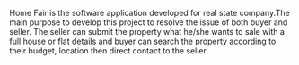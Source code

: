 Home Fair is the software application developed for real state company.The main purpose to develop this project
to resolve the issue of both buyer and seller. The seller can submit the property what he/she wants to sale with
a full house or flat details and buyer can search the property according to their budget, location then direct
contact to the seller.
